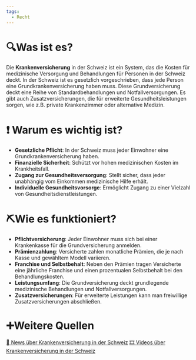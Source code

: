 ```yaml
---
tags:
  - Recht
---
```

# 🔍Was ist es?
Die **Krankenversicherung** in der Schweiz ist ein System, das die Kosten für medizinische Versorgung und Behandlungen für Personen in der Schweiz deckt. In der Schweiz ist es gesetzlich vorgeschrieben, dass jede Person eine Grundkrankenversicherung haben muss. Diese Grundversicherung deckt eine Reihe von Standardbehandlungen und Notfallversorgungen. Es gibt auch Zusatzversicherungen, die für erweiterte Gesundheitsleistungen sorgen, wie z.B. private Krankenzimmer oder alternative Medizin.

# ❗ Warum es wichtig ist?
- **Gesetzliche Pflicht**: In der Schweiz muss jeder Einwohner eine Grundkrankenversicherung haben.
- **Finanzielle Sicherheit**: Schützt vor hohen medizinischen Kosten im Krankheitsfall.
- **Zugang zur Gesundheitsversorgung**: Stellt sicher, dass jeder unabhängig vom Einkommen medizinische Hilfe erhält.
- **Individuelle Gesundheitsvorsorge**: Ermöglicht Zugang zu einer Vielzahl von Gesundheitsdienstleistungen.

# ⛏Wie es funktioniert?
- **Pflichtversicherung**: Jeder Einwohner muss sich bei einer Krankenkasse für die Grundversicherung anmelden.
- **Prämienzahlung**: Versicherte zahlen monatliche Prämien, die je nach Kasse und gewähltem Modell variieren.
- **Franchise und Selbstbehalt**: Neben den Prämien tragen Versicherte eine jährliche Franchise und einen prozentualen Selbstbehalt bei den Behandlungskosten.
- **Leistungsumfang**: Die Grundversicherung deckt grundlegende medizinische Behandlungen und Notfallversorgungen.
- **Zusatzversicherungen**: Für erweiterte Leistungen kann man freiwillige Zusatzversicherungen abschließen.

# ➕Weitere Quellen
[📄 News über Krankenversicherung in der Schweiz](https://www.google.com/search?q=Krankenversicherung+in+der+Schweiz&tbm=nws)
[🎞 Videos über Krankenversicherung in der Schweiz](https://www.google.com/search?q=Krankenversicherung+in+der+Schweiz&tbm=vid)
